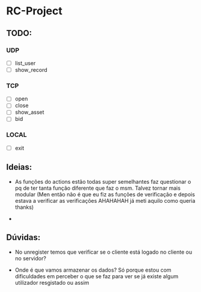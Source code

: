 # RC-Project

## TODO:
### UDP
- [ ] list_user
- [ ] show_record
### TCP
- [ ] open
- [ ] close
- [ ] show_asset
- [ ] bid
### LOCAL
- [ ] exit

## Ideias:
- As funções do actions estão todas super semelhantes faz questionar o pq de ter tanta função diferente que faz o msm. Talvez tornar mais modular
(Men então não é que eu fiz as funções de verificação e depois estava a verificar as verificações AHAHAHAH já meti aquilo como queria thanks)

- 

## Dúvidas:

- No unregister temos que verificar se o cliente está logado no cliente ou no servidor?

- Onde é que vamos armazenar os dados? Só porque estou com dificuldades em perceber o que se faz para ver se já existe algum utilizador resgistado ou assim

      
